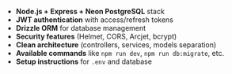 - **Node.js + Express + Neon PostgreSQL** stack
- **JWT authentication** with access/refresh tokens
- **Drizzle ORM** for database management
- **Security features** (Helmet, CORS, Arcjet, bcrypt)
- **Clean architecture** (controllers, services, models separation)
- **Available commands** like `npm run dev`, `npm run db:migrate`, etc.
- **Setup instructions** for `.env` and database

